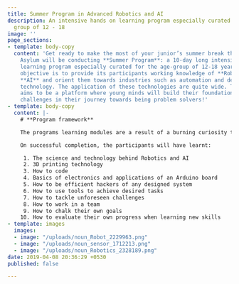 ```yaml
---
title: Summer Program in Advanced Robotics and AI
description: An intensive hands on learning program especially curated for the age
  group of 12 - 18
image: ''
page_sections:
- template: body-copy
  content: 'Get ready to make the most of your junior’s summer break this 2019! Maker''s
    Asylum will be conducting **Summer Program**: a 10-day long intensive hands-on
    learning program especially curated for the age-group of 12-18 years. The programs
    objective is to provide its participants working knowledge of **Robotics** and
    **AI** and orient them towards industries such as automation and deep learning
    technology. The application of these technologies are quite wide. The program
    aims to be a platform where young minds will build their foundation for the upcoming
    challenges in their journey towards being problem solvers!'
- template: body-copy
  content: |-
    # **Program framework**

    The programs learning modules are a result of a burning curiosity towards integrating technology in learning new skills. Participants get to learn how these technologies work and what all goes into it from scratch in a **fun**, **playful** and an **open** **environment**, all of which supports a child’s nature for picking up new skills. Core learning values are subtly embedded in the programs structure.

    On successful completion, the participants will have learnt:

     1. The science and technology behind Robotics and AI
     2. 3D printing technology
     3. How to code
     4. Basics of electronics and applications of an Arduino board
     5. How to be efficient hackers of any designed system
     6. How to use tools to achieve desired tasks
     7. How to tackle unforeseen challenges
     8. How to work in a team
     9. How to chalk their own goals
    10. How to evaluate their own progress when learning new skills
- template: images
  images:
  - image: "/uploads/noun_Robot_2229963.png"
  - image: "/uploads/noun_sensor_1712213.png"
  - image: "/uploads/noun_Robotics_2328189.png"
date: 2019-04-08 20:36:29 +0530
published: false

---
```

